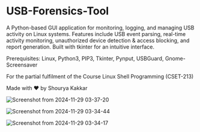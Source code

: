 # USB-Forensics-Tool
A Python-based GUI application for monitoring, logging, and managing USB activity on Linux systems. Features include USB event parsing, real-time activity monitoring, unauthorized device detection &amp; access blocking, and report generation. Built with tkinter for an intuitive interface.

Prerequisites: Linux, Python3, PIP3, Tkinter, Pynput, USBGuard, Gnome-Screensaver


For the partial fulfilment of the Course Linux Shell Programming (CSET-213)


Made with ❤️ by Shourya Kakkar

![Screenshot from 2024-11-29 03-37-20](https://github.com/user-attachments/assets/436d201d-3958-46cf-aeb0-7b2967a32cef)

![Screenshot from 2024-11-29 03-34-44](https://github.com/user-attachments/assets/460917d3-e512-438c-9f2e-1a23b1bc11c8)

![Screenshot from 2024-11-29 03-34-17](https://github.com/user-attachments/assets/ebe2a850-960c-4c2b-a6f6-3421e81cc692)


